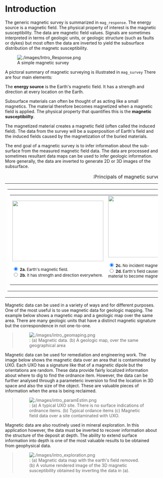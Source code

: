 # Introduction

The generic magnetic survey is summarized in `mag_response`. The energy
source is a magnetic field. The physical property of interest is the
magnetic susceptibility. The data are magnetic field values. Signals are
sometimes interpreted in terms of geologic units, or geologic structure
(such as faults or dykes) but most often the data are inverted to yield
the subsurface distribution of the magnetc susceptibility.

<figure class="align-center">
<img src="./images/Intro_Response.png" id="mag_response"
alt="./images/Intro_Response.png" />
<figcaption>A simple magnetic survey</figcaption>
</figure>

A pictoral summary of magnetic surveying is illustrated in `mag_survey`
There are four main elements:

The **energy source** is the Earth's magnetic field. It has a strength
and direction at every location on the Earth.

Subsurface materials can often be thought of as acting like a small
magnetics. The material therefore becomes magnetized when a magnetic
field is applied. The physical property that quantifies this is the
**magnetic susceptibiilty**.

The magnetized material creates a magnetic field (often called the
induced field). The data from the survey will be a superposition of
Earth's field and the induced fields caused by the magnetization of the
buried materials.

The end goal of a magnetic survey is to infer information about the
sub-surface from the measured magnetic field data. The data are
processed and sometimes resultant data maps can be used to infer
geologic information. More generally, the data are inverted to generate
2D or 3D images of the subsurface.

<table>
<caption>:Principals of magnetic surveys.</caption>
<colgroup>
<col style="width: 100%" />
</colgroup>
<tbody>
<tr>
<td><script language="JavaScript" type="text/JavaScript">
<!--
function MM_preloadImages() { //v3.0
  var d=document; if(d.images){ if(!d.MM_p) d.MM_p=new Array();
    var i,j=d.MM_p.length,a=MM_preloadImages.arguments; for(i=0; i<a.length; i++)
    if (a[i].indexOf("#")!=0){ d.MM_p[j]=new Image; d.MM_p[j++].src=a[i];}}
}
&#10;function MM_swapImgRestore() { //v3.0
  var i,x,a=document.MM_sr; for(i=0;a&&i<a.length&&(x=a[i])&&x.oSrc;i++) x.src=x.oSrc;
}
&#10;function MM_findObj(n, d) { //v4.01
  var p,i,x;  if(!d) d=document; if((p=n.indexOf("?"))>0&&parent.frames.length) {
    d=parent.frames[n.substring(p+1)].document; n=n.substring(0,p);}
  if(!(x=d[n])&&d.all) x=d.all[n]; for (i=0;!x&&i<d.forms.length;i++) x=d.forms[i][n];
  for(i=0;!x&&d.layers&&i<d.layers.length;i++) x=MM_findObj(n,d.layers[i].document);
  if(!x && d.getElementById) x=d.getElementById(n); return x;
}
&#10;function MM_swapImage() { //v3.0
  var i,j=0,x,a=MM_swapImage.arguments; document.MM_sr=new Array; for(i=0;i<(a.length-2);i+=3)
   if ((x=MM_findObj(a[i]))!=null){document.MM_sr[j++]=x; if(!x.oSrc) x.oSrc=x.src; x.src=a[i+2];}
}
&#10;MM_preloadImages('./../../_images/solarexp-earthonly.jpg')
&#10;  </script>
&#10;<table align="center" border="0" cellpadding="0" cellspacing="0" width="99%">
&#10;  <tbody>
    <tr>
&#10;    <td bgcolor="#ffffff"><!-- InstanceBeginEditable name="content" -->
      &#10;      <table border="0" cellpadding="2" cellspacing="1" width="100%">
&#10;        <tbody>
&#10;          <tr valign="top">
&#10;            <td bgcolor="#ffffff">
              &#10;            <p></p>
&#10;              
            <p><font size="-1"><img src="./../../_images/solarexp-earthonly.jpg" name="Image1" height="200" width="300"></font></p>
&#10;              
            <form name="form1" method="post" action="" onsubmit="MM_swapImage('Image1','','earthfield2.gif',1)">
                <font size="-1">
                <input name="radiobutton" value="radiobutton" checked="checked" onclick="MM_swapImage('Image1','','./../../_images/solarexp-earthonly.jpg',1)" type="radio">
                <b> 2a.</b> Earth's magnetic field.<br>
&#10;                <b>
                <input name="radiobutton" value="radiobutton" onclick="MM_swapImage('Image1','','./../../_images/earthfield2.gif',1)" type="radio">
              2b.</b> It has strength and direction everywhere. </font>
            </form>
            </td>
&#10;            <td bgcolor="#ffffff">
              &#10;            <div align="center"> <font size="-1"><img src="./../../_images/cartoon-nofield.gif" name="Image2" height="203" width="220"> </font>
                  &#10;            <form name="form2" method="post" action="">
                    &#10;              <div align="left">
                      &#10;              <p> <font size="-1">
                        <input name="radiobutton" value="radiobutton" checked="checked" onclick="MM_swapImage('Image2','','./../../_images/cartoon-nofield.gif',1)" type="radio">
                        <b>2c.</b> No incident magnetic field.<br>
&#10;                        <input name="radiobutton" value="radiobutton" onclick="MM_swapImage('Image2','','./../../_images/cartoon-field.gif',1)" type="radio">
                        <b>2d.</b> Earth's field causes material to become 
        magnetized.</font></p>
&#10;                    </div>
&#10;                  </form>
&#10;            </div>
            </td>
&#10;            <td bgcolor="#ffffff" valign="top">
              &#10;            <div align="center"> <font size="-1"><img src="./../../_images/cartoon-withfield.gif" height="203" width="220"> </font>
                  &#10;            <p><font size="-1"><b>2e.</b> Data are a superposition of Earth's 
      field and resulting induced fields.</font></p>
&#10;            </div>
            </td>
&#10;          </tr>
&#10;        
        </tbody>
      &#10;      </table>
        &#10;<!-- InstanceEndEditable --></td>
&#10;  </tr>
&#10;  </tbody>
</table></td>
</tr>
</tbody>
</table>

Magnetic data can be used in a variety of ways and for different
purposes. One of the most useful is to use magnetic data for geologic
mapping. The example below shows a magnetic map and a geologic map over
the same area. There are many geologic units that have a distinct
magnetic signature but the correspondence in not one-to-one.

> <figure class="align-center">
> <img src="./images/intro_geomaping.png" id="intro_geomaping"
> alt="./images/intro_geomaping.png" />
> <figcaption>: (a) Magnetic data. (b) A geologic map, over the same
> geographical area</figcaption>
> </figure>

Magnetic data can be used for remediation and engineering work. The
image below shows the magnetic data over an area that is contaminated by
UXO. Each UXO has a signature like that of a magnetic dipole but the
orientations are random. These data provide fairly localized information
about where to dig to find the ordnance item. However, the data can be
further analysed through a parameteric inversion to find the location in
3D space and also the size of the object. These are valuable pieces of
information when the area is being reclaimed.

> <figure class="align-center">
> <img src="./images/intro_paramEstim.png" id="mag_paramEstim"
> alt="./images/intro_paramEstim.png" />
> <figcaption>: (a) A typical UXO site. There is no surface indications of
> ordnance items. (b) Typical ordance items (c) Magnetic field data over a
> site contaminated with UXO.</figcaption>
> </figure>

Magnetic data are also routinely used in mineral exploration. In this
application however, the data must be inverted to recover information
about the structure of the deposit at depth. The ability to extend
surface information into depth is one of the most valuable results to be
obtained from geophysical data.

> <figure class="align-center">
> <img src="./images/intro_exploration.png" id="mag_exploration"
> alt="./images/intro_exploration.png" />
> <figcaption>: (a) Magnetic data map with the earth's field removed. (b)
> A volume rendered image of the 3D magnetic susceptibility obtained by
> inverting the data in (a).</figcaption>
> </figure>

